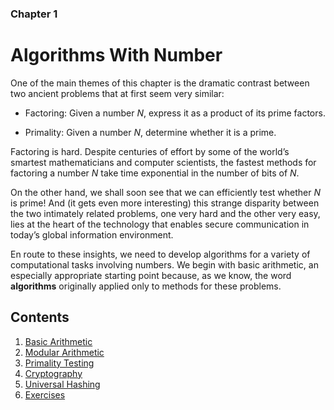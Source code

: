 ### Chapter 1
# Algorithms With Number

One of the main themes of this chapter is the dramatic contrast between two ancient problems that at first seem very similar:

* Factoring: Given a number $N$, express it as a product of its prime factors.

* Primality: Given a number $N$, determine whether it is a prime.

Factoring is hard. Despite centuries of effort by some of the world’s smartest mathematicians and computer scientists, the fastest methods for factoring a number $N$ take time exponential in the number of bits of $N$.

On the other hand, we shall soon see that we can efficiently test whether $N$ is prime! And (it gets even more interesting) this strange disparity between the two intimately related problems, one very hard and the other very easy, lies at the heart of the technology that enables secure communication in today’s global information environment.

En route to these insights, we need to develop algorithms for a variety of computational tasks involving numbers. We begin with basic arithmetic, an especially appropriate starting point because, as we know, the word **algorithms** originally applied only to methods for these problems.

## Contents
1. [Basic Arithmetic](Chapter1/1.1)
2. [Modular Arithmetic](Chapter1/1.2)
3. [Primality Testing](Chapter1/1.3)
4. [Cryptography](Chapter1/1.4)
5. [Universal Hashing](Chapter1/1.5)
6. [Exercises](Chapter1/1-ex.pdf)
